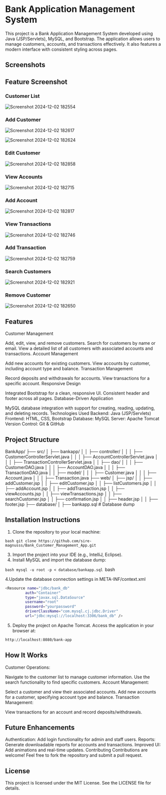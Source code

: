 # Bank Application Management System
This project is a Bank Application Management System developed using Java (JSP/Servlets), MySQL, and Bootstrap. The application allows users to manage customers, accounts, and transactions effectively. It also features a modern interface with consistent styling across pages.

## Screenshots
## Feature	Screenshot

### Customer List

![Screenshot 2024-12-02 182554](https://github.com/user-attachments/assets/21aa0442-8b01-4b0b-be0b-257bd83faf73)

### Add Customer

![Screenshot 2024-12-02 182617](https://github.com/user-attachments/assets/5fa0822d-360c-41d6-8a63-25a115452ae2)

![Screenshot 2024-12-02 182624](https://github.com/user-attachments/assets/a511c5e9-4492-42dc-9103-ca2370e0de61)


### Edit Customer

![Screenshot 2024-12-02 182858](https://github.com/user-attachments/assets/be8df24b-014b-48a4-8fe8-7b774ad091ac)

### View Accounts	

![Screenshot 2024-12-02 182715](https://github.com/user-attachments/assets/b3488a3e-c9cf-4685-b036-afbfe7e0d7ef)


### Add Account	

![Screenshot 2024-12-02 182817](https://github.com/user-attachments/assets/e8726c01-e4c5-46d6-ac56-34247a73e24a)


### View Transactions	

![Screenshot 2024-12-02 182746](https://github.com/user-attachments/assets/c2a359c2-6d9d-4de8-b7a4-25dbea88ff38)


### Add Transaction

![Screenshot 2024-12-02 182759](https://github.com/user-attachments/assets/91666b7c-c262-40c9-80a6-b29b508f47fc)


### Search Customers

![Screenshot 2024-12-02 182921](https://github.com/user-attachments/assets/1db69e07-78d9-4180-9752-5e9726869f10)

### Remove Customer

![Screenshot 2024-12-02 182650](https://github.com/user-attachments/assets/e741f748-ce49-423b-a134-d48215543a35)


## Features
Customer Management

Add, edit, view, and remove customers.
Search for customers by name or email.
View a detailed list of all customers with associated accounts and transactions.
Account Management

Add new accounts for existing customers.
View accounts by customer, including account type and balance.
Transaction Management

Record deposits and withdrawals for accounts.
View transactions for a specific account.
Responsive Design

Integrated Bootstrap for a clean, responsive UI.
Consistent header and footer across all pages.
Database-Driven Application

MySQL database integration with support for creating, reading, updating, and deleting records.
Technologies Used
Backend: Java (JSP/Servlets)
Frontend: HTML, CSS, Bootstrap
Database: MySQL
Server: Apache Tomcat
Version Control: Git & GitHub


## Project Structure

BankApp/
├── src/
│   ├── bankapp/
│   │   ├── controller/
│   │   │   ├── CustomerControllerServlet.java
│   │   │   ├── AccountControllerServlet.java
│   │   │   ├── TransactionControllerServlet.java
│   │   ├── dao/
│   │   │   ├── CustomerDAO.java
│   │   │   ├── AccountDAO.java
│   │   │   ├── TransactionDAO.java
│   │   ├── model/
│   │   │   ├── Customer.java
│   │   │   ├── Account.java
│   │   │   ├── Transaction.java
├── web/
│   ├── jsp/
│   │   ├── addCustomer.jsp
│   │   ├── editCustomer.jsp
│   │   ├── listCustomers.jsp
│   │   ├── addAccount.jsp
│   │   ├── addTransaction.jsp
│   │   ├── viewAccounts.jsp
│   │   ├── viewTransactions.jsp
│   │   ├── searchCustomer.jsp
│   │   ├── confirmation.jsp
│   │   ├── header.jsp
│   │   ├── footer.jsp
├── database/
│   ├── bankapp.sql   # Database dump






## Installation Instructions

1. Clone the repository to your local machine:

```bash git clone https://github.com/sire-magnusss/Bank_Customer_Management_App.git ```

3. Import the project into your IDE (e.g., IntelliJ, Eclipse).
4. Install MySQL and import the database dump:

  ```bash mysql -u root -p < database/bankapp.sql ```bash

4.Update the database connection settings in META-INF/context.xml
 
 ```bash
<Resource name="jdbc/bank_db" 
          auth="Container" 
          type="javax.sql.DataSource" 
          username="root" 
          password="yourpassword" 
          driverClassName="com.mysql.cj.jdbc.Driver"
          url="jdbc:mysql://localhost:3306/bank_db" />
```

  5. Deploy the project on Apache Tomcat.
Access the application in your browser at:
```bash
http://localhost:8080/bank-app
```



## How It Works
Customer Operations:

Navigate to the customer list to manage customer information.
Use the search functionality to find specific customers.
Account Management:

Select a customer and view their associated accounts.
Add new accounts for a customer, specifying account type and balance.
Transaction Management:

View transactions for an account and record deposits/withdrawals.
## Future Enhancements
Authentication: Add login functionality for admin and staff users.
Reports: Generate downloadable reports for accounts and transactions.
Improved UI: Add animations and real-time updates.
Contributing
Contributions are welcome! Feel free to fork the repository and submit a pull request.

## License
This project is licensed under the MIT License. See the LICENSE file for details.
